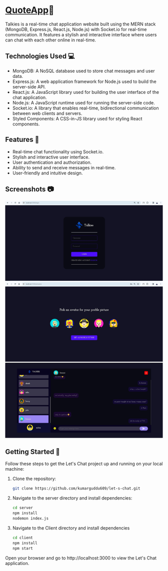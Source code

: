 # <a href="https://chat-gk.netlify.app/" target="_blank" >QuoteApp</a>🚀

Talkies is a real-time chat application website built using the MERN stack (MongoDB, Express.js, React.js, Node.js) with Socket.io for real-time communication. It features a stylish and interactive interface where users can chat with each other online in real-time.

## Technologies Used 💻

- MongoDB: A NoSQL database used to store chat messages and user data.
- Express.js: A web application framework for Node.js used to build the server-side API.
- React.js: A JavaScript library used for building the user interface of the chat application.
- Node.js: A JavaScript runtime used for running the server-side code.
- Socket.io: A library that enables real-time, bidirectional communication between web clients and servers.
- Styled Components: A CSS-in-JS library used for styling React components.

## Features 🌟

- Real-time chat functionality using Socket.io.
- Stylish and interactive user interface.
- User authentication and authorization.
- Ability to send and receive messages in real-time.
- User-friendly and intuitive design.

## Screenshots 📷

<!-- Include screenshots of your application here -->

![Login](./Images/login.jpg)
![Avatar](./Images/avatar.jpg)
![Chats](./Images/chat.jpg)

## Getting Started 🚀

Follow these steps to get the Let's Chat project up and running on your local machine:

1. Clone the repository:

   ```bash
   git clone https://github.com/kumarguddu609/let-s-chat.git

   ```

2. Navigate to the server directory and install dependencies:

   ```bash
   cd server
   npm install
   nodemon index.js

   ```

3. Navigate to the Client directory and install dependencies
   ```bash
   cd client
   npm install
   npm start
   ```

Open your browser and go to http://localhost:3000 to view the Let's Chat application.
